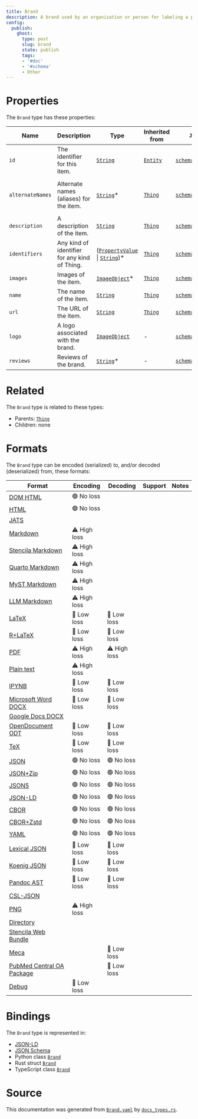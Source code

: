 ```yaml
---
title: Brand
description: A brand used by an organization or person for labeling a product, product group, or similar.
config:
  publish:
    ghost:
      type: post
      slug: brand
      state: publish
      tags:
      - '#doc'
      - '#schema'
      - Other
---
```


# Properties

The `Brand` type has these properties:

| Name             | Description                                   | Type                                                                                                                                                       | Inherited from                                                     | `JSON-LD @id`                                              | Aliases                                                                                   |
| ---------------- | --------------------------------------------- | ---------------------------------------------------------------------------------------------------------------------------------------------------------- | ------------------------------------------------------------------ | ---------------------------------------------------------- | ----------------------------------------------------------------------------------------- |
| `id`             | The identifier for this item.                 | [`String`](https://stencila.ghost.io/docs/reference/schema/string)                                                                                         | [`Entity`](https://stencila.ghost.io/docs/reference/schema/entity) | [`schema:id`](https://schema.org/id)                       | -                                                                                         |
| `alternateNames` | Alternate names (aliases) for the item.       | [`String`](https://stencila.ghost.io/docs/reference/schema/string)*                                                                                        | [`Thing`](https://stencila.ghost.io/docs/reference/schema/thing)   | [`schema:alternateName`](https://schema.org/alternateName) | `alternate-names`, `alternate_names`, `alternateName`, `alternate-name`, `alternate_name` |
| `description`    | A description of the item.                    | [`String`](https://stencila.ghost.io/docs/reference/schema/string)                                                                                         | [`Thing`](https://stencila.ghost.io/docs/reference/schema/thing)   | [`schema:description`](https://schema.org/description)     | -                                                                                         |
| `identifiers`    | Any kind of identifier for any kind of Thing. | ([`PropertyValue`](https://stencila.ghost.io/docs/reference/schema/property-value) \| [`String`](https://stencila.ghost.io/docs/reference/schema/string))* | [`Thing`](https://stencila.ghost.io/docs/reference/schema/thing)   | [`schema:identifier`](https://schema.org/identifier)       | `identifier`                                                                              |
| `images`         | Images of the item.                           | [`ImageObject`](https://stencila.ghost.io/docs/reference/schema/image-object)*                                                                             | [`Thing`](https://stencila.ghost.io/docs/reference/schema/thing)   | [`schema:image`](https://schema.org/image)                 | `image`                                                                                   |
| `name`           | The name of the item.                         | [`String`](https://stencila.ghost.io/docs/reference/schema/string)                                                                                         | [`Thing`](https://stencila.ghost.io/docs/reference/schema/thing)   | [`schema:name`](https://schema.org/name)                   | -                                                                                         |
| `url`            | The URL of the item.                          | [`String`](https://stencila.ghost.io/docs/reference/schema/string)                                                                                         | [`Thing`](https://stencila.ghost.io/docs/reference/schema/thing)   | [`schema:url`](https://schema.org/url)                     | -                                                                                         |
| `logo`           | A logo associated with the brand.             | [`ImageObject`](https://stencila.ghost.io/docs/reference/schema/image-object)                                                                              | -                                                                  | [`schema:logo`](https://schema.org/logo)                   | -                                                                                         |
| `reviews`        | Reviews of the brand.                         | [`String`](https://stencila.ghost.io/docs/reference/schema/string)*                                                                                        | -                                                                  | [`schema:review`](https://schema.org/review)               | `review`                                                                                  |

# Related

The `Brand` type is related to these types:

- Parents: [`Thing`](https://stencila.ghost.io/docs/reference/schema/thing)
- Children: none

# Formats

The `Brand` type can be encoded (serialized) to, and/or decoded (deserialized) from, these formats:

| Format                                                                              | Encoding     | Decoding     | Support | Notes |
| ----------------------------------------------------------------------------------- | ------------ | ------------ | ------- | ----- |
| [DOM HTML](https://stencila.ghost.io/docs/reference/formats/dom.html)               | 🟢 No loss    |              |         |
| [HTML](https://stencila.ghost.io/docs/reference/formats/html)                       | 🟢 No loss    |              |         |
| [JATS](https://stencila.ghost.io/docs/reference/formats/jats)                       |              |              |         |
| [Markdown](https://stencila.ghost.io/docs/reference/formats/md)                     | ⚠️ High loss |              |         |
| [Stencila Markdown](https://stencila.ghost.io/docs/reference/formats/smd)           | ⚠️ High loss |              |         |
| [Quarto Markdown](https://stencila.ghost.io/docs/reference/formats/qmd)             | ⚠️ High loss |              |         |
| [MyST Markdown](https://stencila.ghost.io/docs/reference/formats/myst)              | ⚠️ High loss |              |         |
| [LLM Markdown](https://stencila.ghost.io/docs/reference/formats/llmd)               | ⚠️ High loss |              |         |
| [LaTeX](https://stencila.ghost.io/docs/reference/formats/latex)                     | 🔷 Low loss   | 🔷 Low loss   |         |
| [R+LaTeX](https://stencila.ghost.io/docs/reference/formats/rnw)                     | 🔷 Low loss   | 🔷 Low loss   |         |
| [PDF](https://stencila.ghost.io/docs/reference/formats/pdf)                         | ⚠️ High loss | ⚠️ High loss |         |
| [Plain text](https://stencila.ghost.io/docs/reference/formats/text)                 | ⚠️ High loss |              |         |
| [IPYNB](https://stencila.ghost.io/docs/reference/formats/ipynb)                     | 🔷 Low loss   | 🔷 Low loss   |         |
| [Microsoft Word DOCX](https://stencila.ghost.io/docs/reference/formats/docx)        | 🔷 Low loss   | 🔷 Low loss   |         |
| [Google Docs DOCX](https://stencila.ghost.io/docs/reference/formats/gdocx)          |              |              |         |
| [OpenDocument ODT](https://stencila.ghost.io/docs/reference/formats/odt)            | 🔷 Low loss   | 🔷 Low loss   |         |
| [TeX](https://stencila.ghost.io/docs/reference/formats/tex)                         | 🔷 Low loss   | 🔷 Low loss   |         |
| [JSON](https://stencila.ghost.io/docs/reference/formats/json)                       | 🟢 No loss    | 🟢 No loss    |         |
| [JSON+Zip](https://stencila.ghost.io/docs/reference/formats/json.zip)               | 🟢 No loss    | 🟢 No loss    |         |
| [JSON5](https://stencila.ghost.io/docs/reference/formats/json5)                     | 🟢 No loss    | 🟢 No loss    |         |
| [JSON-LD](https://stencila.ghost.io/docs/reference/formats/jsonld)                  | 🟢 No loss    | 🟢 No loss    |         |
| [CBOR](https://stencila.ghost.io/docs/reference/formats/cbor)                       | 🟢 No loss    | 🟢 No loss    |         |
| [CBOR+Zstd](https://stencila.ghost.io/docs/reference/formats/cbor.zstd)             | 🟢 No loss    | 🟢 No loss    |         |
| [YAML](https://stencila.ghost.io/docs/reference/formats/yaml)                       | 🟢 No loss    | 🟢 No loss    |         |
| [Lexical JSON](https://stencila.ghost.io/docs/reference/formats/lexical)            | 🔷 Low loss   | 🔷 Low loss   |         |
| [Koenig JSON](https://stencila.ghost.io/docs/reference/formats/koenig)              | 🔷 Low loss   | 🔷 Low loss   |         |
| [Pandoc AST](https://stencila.ghost.io/docs/reference/formats/pandoc)               | 🔷 Low loss   | 🔷 Low loss   |         |
| [CSL-JSON](https://stencila.ghost.io/docs/reference/formats/csl)                    |              |              |         |
| [PNG](https://stencila.ghost.io/docs/reference/formats/png)                         | ⚠️ High loss |              |         |
| [Directory](https://stencila.ghost.io/docs/reference/formats/directory)             |              |              |         |
| [Stencila Web Bundle](https://stencila.ghost.io/docs/reference/formats/swb)         |              |              |         |
| [Meca](https://stencila.ghost.io/docs/reference/formats/meca)                       |              | 🔷 Low loss   |         |
| [PubMed Central OA Package](https://stencila.ghost.io/docs/reference/formats/pmcoa) |              | 🔷 Low loss   |         |
| [Debug](https://stencila.ghost.io/docs/reference/formats/debug)                     | 🔷 Low loss   |              |         |

# Bindings

The `Brand` type is represented in:

- [JSON-LD](https://stencila.org/Brand.jsonld)
- [JSON Schema](https://stencila.org/Brand.schema.json)
- Python class [`Brand`](https://github.com/stencila/stencila/blob/main/python/python/stencila/types/brand.py)
- Rust struct [`Brand`](https://github.com/stencila/stencila/blob/main/rust/schema/src/types/brand.rs)
- TypeScript class [`Brand`](https://github.com/stencila/stencila/blob/main/ts/src/types/Brand.ts)

# Source

This documentation was generated from [`Brand.yaml`](https://github.com/stencila/stencila/blob/main/schema/Brand.yaml) by [`docs_types.rs`](https://github.com/stencila/stencila/blob/main/rust/schema-gen/src/docs_types.rs).
